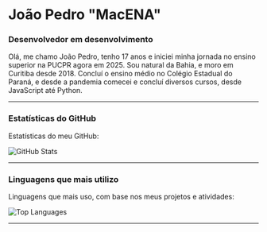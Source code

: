 # João Pedro "MacENA"

### Desenvolvedor em desenvolvimento

Olá, me chamo João Pedro, tenho 17 anos e iniciei minha jornada no ensino superior na PUCPR agora em 2025. Sou natural da Bahia, e moro em Curitiba desde 2018. Concluí o ensino médio no Colégio Estadual do Paraná, e desde a pandemia comecei e concluí diversos cursos, desde JavaScript até Python.

---

### Estatísticas do GitHub

Estatísticas do meu GitHub:

![GitHub Stats](https://github-readme-stats.vercel.app/api?username=Macenajp&show_icons=true&hide=prs&count_private=true&theme=moltack)

---

### Linguagens que mais utilizo

Linguagens que mais uso, com base nos meus projetos e atividades:

![Top Languages](https://github-readme-stats.vercel.app/api/top-langs/?username=Macenajp&layout=compact&theme=moltack)

---

